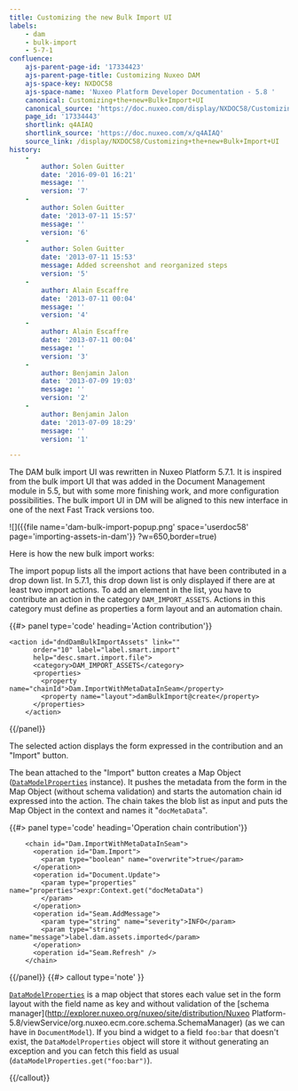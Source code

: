```yaml
---
title: Customizing the new Bulk Import UI
labels:
    - dam
    - bulk-import
    - 5-7-1
confluence:
    ajs-parent-page-id: '17334423'
    ajs-parent-page-title: Customizing Nuxeo DAM
    ajs-space-key: NXDOC58
    ajs-space-name: 'Nuxeo Platform Developer Documentation - 5.8 '
    canonical: Customizing+the+new+Bulk+Import+UI
    canonical_source: 'https://doc.nuxeo.com/display/NXDOC58/Customizing+the+new+Bulk+Import+UI'
    page_id: '17334443'
    shortlink: q4AIAQ
    shortlink_source: 'https://doc.nuxeo.com/x/q4AIAQ'
    source_link: /display/NXDOC58/Customizing+the+new+Bulk+Import+UI
history:
    - 
        author: Solen Guitter
        date: '2016-09-01 16:21'
        message: ''
        version: '7'
    - 
        author: Solen Guitter
        date: '2013-07-11 15:57'
        message: ''
        version: '6'
    - 
        author: Solen Guitter
        date: '2013-07-11 15:53'
        message: Added screenshot and reorganized steps
        version: '5'
    - 
        author: Alain Escaffre
        date: '2013-07-11 00:04'
        message: ''
        version: '4'
    - 
        author: Alain Escaffre
        date: '2013-07-11 00:04'
        message: ''
        version: '3'
    - 
        author: Benjamin Jalon
        date: '2013-07-09 19:03'
        message: ''
        version: '2'
    - 
        author: Benjamin Jalon
        date: '2013-07-09 18:29'
        message: ''
        version: '1'

---
```

The DAM bulk import UI was rewritten in Nuxeo Platform 5.7.1\. It is inspired from the bulk import UI that was added in the Document Management module in 5.5, but with some more finishing work, and more configuration possibilities. The bulk import UI in DM will be aligned to this new interface in one of the next Fast Track versions too.

![]({{file name='dam-bulk-import-popup.png' space='userdoc58' page='importing-assets-in-dam'}} ?w=650,border=true)

Here is how the new bulk import works:

The import popup lists all the import actions that have been contributed in a drop down list. In 5.7.1, this drop down list is only displayed if there are at least two import actions.
To add an element in the list, you have to contribute an action in the category `DAM_IMPORT_ASSETS`. Actions in this category must define as properties a form layout and an automation chain.

{{#> panel type='code' heading='Action contribution'}}

```html/xml
<action id="dndDamBulkImportAssets" link=""
      order="10" label="label.smart.import"
      help="desc.smart.import.file">
      <category>DAM_IMPORT_ASSETS</category>
      <properties>
        <property name="chainId">Dam.ImportWithMetaDataInSeam</property>
        <property name="layout">damBulkImport@create</property>
      </properties>
    </action>
```

{{/panel}}

The selected action displays the form expressed in the contribution and an "Import" button.

The bean attached to the "Import" button creates a Map Object ([`DataModelProperties`](https://github.com/nuxeo/nuxeo-features/blob/release-5.8/nuxeo-automation/nuxeo-automation-core/src/main/java/org/nuxeo/ecm/automation/core/util/DataModelProperties.java) instance). It pushes the metadata from the form in the Map Object (without schema validation) and starts the automation chain id expressed into the action. The chain takes the blob list as input and puts the Map Object in the context and names it "`docMetaData`".

{{#> panel type='code' heading='Operation chain contribution'}}

```html/xml
    <chain id="Dam.ImportWithMetaDataInSeam">
      <operation id="Dam.Import">
        <param type="boolean" name="overwrite">true</param>
      </operation>
      <operation id="Document.Update">
        <param type="properties" name="properties">expr:Context.get("docMetaData")
        </param>
      </operation>
      <operation id="Seam.AddMessage">
        <param type="string" name="severity">INFO</param>
        <param type="string" name="message">label.dam.assets.imported</param>
      </operation>
      <operation id="Seam.Refresh" />
    </chain>
```

{{/panel}} {{#> callout type='note' }}

[`DataModelProperties`](https://github.com/nuxeo/nuxeo-features/blob/release-5.8/nuxeo-automation/nuxeo-automation-core/src/main/java/org/nuxeo/ecm/automation/core/util/DataModelProperties.java) is a map object that stores each value set in the form layout with the field name as key and without validation of the [schema manager](http://explorer.nuxeo.org/nuxeo/site/distribution/Nuxeo Platform-5.8/viewService/org.nuxeo.ecm.core.schema.SchemaManager) (as we can have in `DocumentModel`). If you bind a widget to a field `foo:bar` that doesn't exist, the `DataModelProperties` object will store it without generating an exception and you can fetch this field as usual (`dataModelProperties.get("foo:bar")`).

{{/callout}}